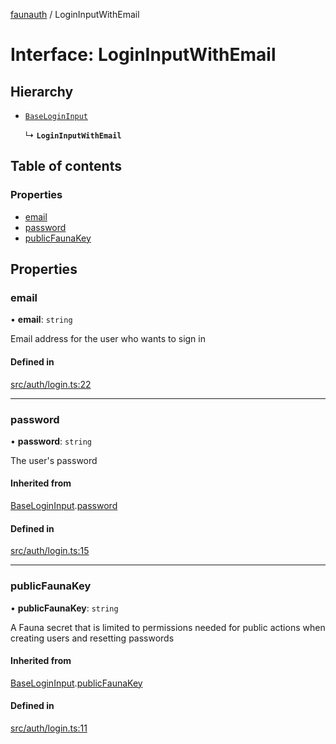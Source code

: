 [faunauth](../index.md) / LoginInputWithEmail

# Interface: LoginInputWithEmail

## Hierarchy

- [`BaseLoginInput`](BaseLoginInput.md)

  ↳ **`LoginInputWithEmail`**

## Table of contents

### Properties

- [email](LoginInputWithEmail.md#email)
- [password](LoginInputWithEmail.md#password)
- [publicFaunaKey](LoginInputWithEmail.md#publicfaunakey)

## Properties

### email

• **email**: `string`

Email address for the user who wants to sign in

#### Defined in

[src/auth/login.ts:22](https://github.com/alexnitta/faunauth/blob/5f9823a/src/auth/login.ts#L22)

___

### password

• **password**: `string`

The user's password

#### Inherited from

[BaseLoginInput](BaseLoginInput.md).[password](BaseLoginInput.md#password)

#### Defined in

[src/auth/login.ts:15](https://github.com/alexnitta/faunauth/blob/5f9823a/src/auth/login.ts#L15)

___

### publicFaunaKey

• **publicFaunaKey**: `string`

A Fauna secret that is limited to permissions needed for public actions when creating users
and resetting passwords

#### Inherited from

[BaseLoginInput](BaseLoginInput.md).[publicFaunaKey](BaseLoginInput.md#publicfaunakey)

#### Defined in

[src/auth/login.ts:11](https://github.com/alexnitta/faunauth/blob/5f9823a/src/auth/login.ts#L11)
